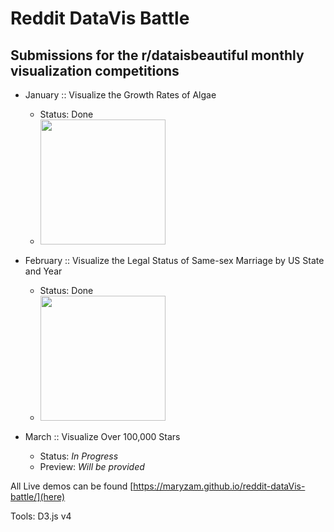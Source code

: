 # Reddit DataVis Battle
## Submissions for the r/dataisbeautiful monthly visualization competitions

* January ::  Visualize the Growth Rates of Algae
  - Status: Done
  - <img src="https://raw.githubusercontent.com/maryzam/reddit-dataVis-battle/master/January/preview.png" width="200px"/>

* February :: Visualize the Legal Status of Same-sex Marriage by US State and Year
  - Status: Done
  - <img src="https://raw.githubusercontent.com/maryzam/reddit-dataVis-battle/master/February/preview.png" width="200px"/>

* March :: Visualize Over 100,000 Stars
  - Status: *In Progress*
  - Preview: *Will be provided*
  
  
All Live demos can be found [https://maryzam.github.io/reddit-dataVis-battle/](here)

Tools: D3.js v4

